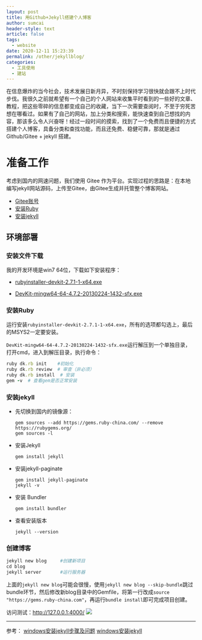```yaml
---
layout: post
title: 用Github+Jekyll搭建个人博客
author: sumcai
header-style: text
article: false
tags: 
  - website
date: 2020-12-11 15:23:39
permalink: /other/jekyllblog/
categories: 
  - 工具使用
  - 建站
---
```


在信息爆炸的当今社会，技术发展日新月异，不时刻保持学习很快就会跟不上时代步伐。我很久之前就希望有一个自己的个人网站来收集平时看到的一些好的文章、教程，把这些零碎的信息都变成自己的收藏，当下一次需要查阅时，不至于穷死苦想在哪看过。如果有了自己的网站，加上分类和搜索，能快速查到自己想找的内容，那该多么令人兴奋呀！经过一段时间的摸索，找到了一个免费而且便捷的方式搭建个人博客，具备分类和查找功能，而且还免费、稳健可靠，那就是通过 Github/Gitee + jekyll 搭建。

# 准备工作
考虑到国内的网速问题，我们使用 Gitee 作为平台。实现过程的思路是：在本地编写jekyll网站源码，上传至Gitee，由Gitee生成并托管整个博客网站。

- [Gitee账号](https://gitee.com)
- [安装Ruby](http://www.ruby-lang.org/zh_cn/)
- [安装jekyll](https://www.cnblogs.com/mingyue5826/p/11533978.html)

## 环境部署

### 安装文件下载

我的开发环境是win7 64位，下载如下安装程序：
- [rubyinstaller-devkit-2.7.1-1-x64.exe](https://download.csdn.net/download/smcnjyddx0623/13457483?ops_request_misc=%257B%2522request%255Fid%2522%253A%2522160723504119215668841683%2522%252C%2522scm%2522%253A%252220140713.130102334.pc%255Fdownload.%2522%257D&request_id=160723504119215668841683&biz_id=1&utm_medium=distribute.pc_search_result.none-task-download-2~download~first_rank_v2~rank_dl_default-1-13457483.pc_v2_rank_dl_default&utm_term=rubyinstaller-devkit-2.7.1%20windows64%E4%BD%8D%E5%AE%89%E8%A3%85%E5%8C%85&spm=1018.2118.3001.4451)
  
- [DevKit-mingw64-64-4.7.2-20130224-1432-sfx.exe](https://rubyinstaller.org/downloads/archives/)

### 安装Ruby
运行安装`rubyinstaller-devkit-2.7.1-1-x64.exe`，所有的选项都勾选上，最后的MSYS2一定要安装。

`DevKit-mingw64-64-4.7.2-20130224-1432-sfx.exe`运行解压到一个单独目录，打开cmd，进入到解压目录，执行命令：

```ruby
ruby dk.rb init    #初始化
ruby dk.rb review  # 审查（非必须）
ruby dk.rb install  # 安装
gem -v  # 查看gem是否正常安装
```

### 安装jekyll

- 先切换到国内的镜像源：

    ```gem
    gem sources --add https://gems.ruby-china.com/ --remove https://rubygems.org/
    gem sources -l
    ```

- 安装Jekyll
  
    ```gem
    gem install jekyll
    ```

- 安装jekyll-paginate
  
    ```gem
    gem install jekyll-paginate
    jekyll -v
    ```

- 安装 Bundler
  
  ```gem
  gem install bundler
  ```

- 查看安装版本

    ```gem
    jekyll --version
    ```

### 创建博客

```ruby
jekyll new blog     #创建新项目
cd blog
jekyll server       #运行服务器
```

上面的`jekyll new blog`可能会很慢，使用`jekyll new blog --skip-bundle`跳过bundle环节，然后修改新blog目录中的Gemfile，将第一行改成`source "https://gems.ruby-china.com"`，再运行`bundle install`即可完成项目创建。

访问测试：http://127.0.0.1:4000/
![](http://up.iogl.cn/2022/04/9587fdb0fc918f47e195c309d3d11151.png)

---


参考：
[windows安装jekyll步骤及问题](https://blog.csdn.net/mouday/article/details/79300135)
[windows安装jekyll](https://www.cnblogs.com/mingyue5826/p/11533978.html)